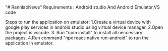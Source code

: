 "# RannlabNews" 
Requirements : Android studio And Android Emulator,VS code

Steps to run the application on emulator:
1.Create a virtual device with google play services in android studio using virtual device manager.
2.Open the project is vscode.
3. Run "npm install" to install all neccessary packages.
4.Run command "npx react-native run-android" to run the application in emulator.
